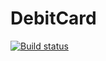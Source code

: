 # DebitCard
[![Build status](https://ci.appveyor.com/api/projects/status/md075w882ks3c6dg?svg=true)](https://ci.appveyor.com/project/JLissa/debitcard)
